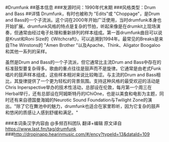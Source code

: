 #Drumfunk
##基本信息
###发源时间：1990年代末期
###风格类型：Drum and Bass
##详情
Drumfunk，有时也被称为 "Edits"或 "Choppage"，是Drum and
Bass的一个子流派。这个词在2000年开始广泛使用，当时drumfunk本身也开始扩展。drumfunk风格的特点是复杂的节拍，听起来像是在drumkit上现场演奏，但通常由经过电子处理和重新排列的样本组成。第一首drumfunk曲目可以说是Krust和Roni
Size的《Witchcraft》，可以追溯到1994年。最常见的Breaks是来自The Winstons的 "Amen Brother
"以及Apache、Think、Aligator Boogaloo和其他一系列的采样。



虽然是Drum and Bass的一个子流派，但它通常比主流Drum and
Bass中存在的标准鼓型要复杂得多。歌曲的重点往往是鼓声而不是旋律。它通常是由老式Funk唱片的鼓声样本组成，这些样本相对来说比较晦涩。与主流的Drum
and Bass相比，其旋律提供了一个更为轻松的背景氛围。支持这种风格的最受欢迎的活动是Chris
Inperspective举办的技术性活动，总部设在伦敦，每月第一个周三在Herbal举行，还有总部设在阿姆斯特丹的IChiOne，也是以美食和电影为主题，同时还有来自德国曼海姆的Neurotic
Sound Foundation与Twilight
Zone的演出。"除了它在舞池中的魅力，drumfunk也适合在家里聆听，因为它复杂的鼓声和悠闲的质感让人感到舒缓和满足。"

###本词条汉字内容由 @多频百科团队 翻译+编辑
原文译自 https://www.last.fm/tag/drumfunk
###http://dropinapp.hearinmusic.com/#/ency?typeId=13&dataId=109
